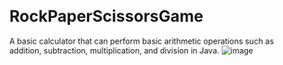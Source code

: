# RockPaperScissorsGame
A basic calculator that can perform basic arithmetic operations such as addition, subtraction, multiplication, and division in Java.
![image](https://github.com/CodeNova-Kumar/RockPaperScissorsGame/assets/100727128/9f8d1bb9-9d5e-452b-813e-7d68066e6e0d)
